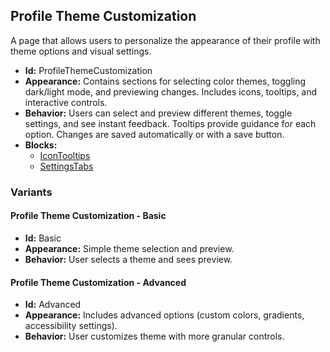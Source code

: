 ## Profile Theme Customization
A page that allows users to personalize the appearance of their profile with theme options and visual settings.
- **Id:** ProfileThemeCustomization
- **Appearance:** Contains sections for selecting color themes, toggling dark/light mode, and previewing changes. Includes icons, tooltips, and interactive controls.
- **Behavior:** Users can select and preview different themes, toggle settings, and see instant feedback. Tooltips provide guidance for each option. Changes are saved automatically or with a save button.
- **Blocks:**
  - [IconTooltips](../blocks/IconTooltips.md)
  - [SettingsTabs](../blocks/SettingsTabs.md)
### Variants
#### Profile Theme Customization - **Basic**
- **Id:** Basic
- **Appearance:** Simple theme selection and preview.
- **Behavior:** User selects a theme and sees preview.
#### Profile Theme Customization - **Advanced**
- **Id:** Advanced
- **Appearance:** Includes advanced options (custom colors, gradients, accessibility settings).
- **Behavior:** User customizes theme with more granular controls.
